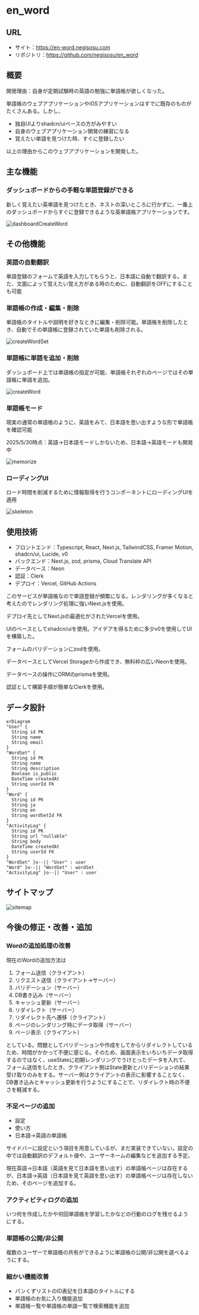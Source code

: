# en_word

## URL

- サイト：<https://en-word.negisosu.com>
- リポジトリ：<https://github.com/negisosu/en_word>

## 概要

開発理由：自身が定期試験時の英語の勉強に単語帳が欲しくなった。

単語帳のウェブアプリケーションやiOSアプリケーションはすでに既存のものがたくさんある。しかし、

- 独自UIよりshadcn/uiベースの方がみやすい
- 自身のウェブアプリケーション開発の練習になる
- 覚えたい単語を見つけた時、すぐに登録したい

以上の理由からこのウェブアプリケーションを開発した。

## 主な機能

### ダッシュボードからの手軽な単語登録ができる

新しく覚えたい英単語を見つけたとき、ネストの深いところに行かずに、一番上のダッシュボードからすぐに登録できるような英単語帳アプリケーションです。

![dashboardCreateWord](https://github.com/user-attachments/assets/74c9237c-46c1-4c93-ba22-0faf1d6cbd10)

## その他機能

### 英語の自動翻訳

単語登録のフォームで英語を入力してもらうと、日本語に自動で翻訳する。また、文面によって覚えたい覚え方がある時のために、自動翻訳をOFFにすることも可能

### 単語帳の作成・編集・削除

単語帳のタイトルや説明を好きなときに編集・削除可能。単語帳を削除したとき、自動でその単語帳に登録されていた単語も削除される。

![createWordSet](https://github.com/user-attachments/assets/d175d7ff-b565-4462-be8b-9c5ae258f94b)

### 単語帳に単語を追加・削除

ダッシュボード上では単語帳の指定が可能、単語帳それぞれのページではその単語帳に単語を追加。

![createWord](https://github.com/user-attachments/assets/9914af99-3b66-4014-a601-8502a6819588)

### 単語帳モード

現実の通常の単語帳のように、英語をみて、日本語を思い出すような形で単語帳を確認可能

2025/5/30時点：英語→日本語モードしかないため、日本語→英語モードも開発中

![memorize](https://github.com/user-attachments/assets/63891d54-126d-4da9-94c6-400021c33067)

### ローディングUI

ロード時間を削減するために情報取得を行うコンポーネントにローディングUIを適用

![skeleton](https://github.com/user-attachments/assets/bf691576-5196-4c7d-a20b-0cb2bc247176)

## 使用技術

- フロントエンド：Typescript, React, Next.js, TailwindCSS, Framer Motion, shadcn/ui, Lucide, v0
- バックエンド：Next.js, zod, prisma, Cloud Translate API
- データベース：Neon
- 認証：Clerk
- デプロイ：Vercel, GitHub Actions

このサービスが単語帳なので単語登録が頻繁になる。レンダリングが多くなると考えたのでレンダリング処理に強いNext.jsを使用。

デプロイ先としてNext.jsの最適化がされたVercelを使用。

UIのベースとしてshadcn/uiを使用。アイデアを得るために多少v0を使用してUIを構築した。

フォームのバリデーションにzodを使用。

データベースとしてVercel Storageから作成でき、無料枠の広いNeonを使用。

データベースの操作にORMのprismaを使用。

認証として構築手順が簡単なClerkを使用。

## データ設計

```mermaid
erDiagram
"User" {
  String id PK
  String name
  String email
}
"WordSet" {
  String id PK
  String name
  String description
  Boolean is_public
  DateTime createdAt
  String userId FK
}
"Word" {
  String id PK
  String ja
  String en
  String wordSetId FK
}
"ActivityLog" {
  String id PK
  String url "nullable"
  String body
  DateTime createdAt
  String userId FK
}
"WordSet" }o--|| "User" : user
"Word" }o--|| "WordSet" : wordSet
"ActivityLog" }o--|| "User" : user
```

## サイトマップ

![sitemap](https://github.com/user-attachments/assets/49ef3273-12f8-42d2-a52b-caa8bf6d7436)

## 今後の修正・改善・追加

### Wordの追加処理の改善

現在のWordの追加方法は

1. フォーム送信（クライアント）
2. リクエスト送信（クライアント→サーバー）
3. バリデーション（サーバー）
4. DB書き込み（サーバー）
5. キャッシュ更新（サーバー）
6. リダイレクト（サーバー）
7. リダイレクト先へ遷移（クライアント）
8. ページのレンダリング時にデータ取得（サーバー）
9. ページ表示（クライアント）

としている。問題としてバリデーションや作成をしてからリダイレクトしているため、時間がかかって不便に感じる。そのため、画面表示をいちいちデータ取得するのではなく、useStateに初期レンダリングでうけとったデータを入れて、フォーム送信をしたとき、クライアント側はState更新とバリデーションの結果受け取りのみをする。サーバー側はクライアントの表示に影響することなく、DB書き込みとキャッシュ更新を行うようにすることで、リダイレクト時の不便さを軽減する。

### 不足ページの追加

- 設定
- 使い方
- 日本語→英語の単語帳

サイドバーに設定という項目を用意しているが、まだ実装できていない。設定の中では自動翻訳のデフォルト値や、ユーザーネームの編集などを追加する予定。

現在英語→日本語（英語を見て日本語を思い出す）の単語帳ページは存在するが、日本語→英語（日本語を見て英語を思い出す）の単語帳ページは存在しないため、そのページを追加する。

### アクティビティログの追加

いつ何を作成したかや何回単語帳を学習したかなどの行動のログを残せるようにする。

### 単語帳の公開/非公開

複数のユーザーで単語帳の共有ができるように単語帳の公開/非公開を選べるようにする。

### 細かい機能改善

- パンくずリストのID表記を日本語のタイトルにする
- 単語帳のお気に入り機能追加
- 単語帳一覧や単語帳の単語一覧で検索機能を追加

